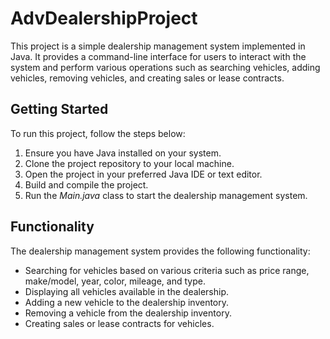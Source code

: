 # AdvDealershipProject
This project is a simple dealership management system implemented in Java.
It provides a command-line interface for users to interact with the system 
and perform various operations such as searching vehicles, 
adding vehicles, removing vehicles, and creating sales or lease contracts.

## Getting Started
To run this project, follow the steps below:

1. Ensure you have Java installed on your system.
2. Clone the project repository to your local machine.
3. Open the project in your preferred Java IDE or text editor.
4. Build and compile the project.
5. Run the *Main.java* class to start the dealership management system.

## Functionality
The dealership management system provides the following functionality:

- Searching for vehicles based on various criteria such as price range, make/model, year, color, mileage, and type.
- Displaying all vehicles available in the dealership.
- Adding a new vehicle to the dealership inventory.
- Removing a vehicle from the dealership inventory.
- Creating sales or lease contracts for vehicles.
